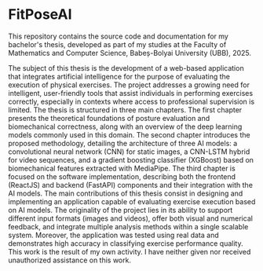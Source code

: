 # FitPoseAI

 This repository contains the source code and documentation for my bachelor's thesis, developed as part of my studies at the Faculty of Mathematics and Computer Science, Babeș-Bolyai University (UBB), 2025. 


 The subject of this thesis is the development of a web-based application that integrates artificial intelligence for the purpose of evaluating the execution of physical exercises. The project addresses a growing need for intelligent, user-friendly tools that assist individuals in performing exercises correctly, especially in contexts where access to professional supervision is limited.
 The thesis is structured in three main chapters. The first chapter presents the theoretical foundations of posture evaluation and biomechanical correctness, along with an overview of the deep learning models commonly used in this domain. The second chapter introduces the proposed methodology, detailing the architecture of three AI models: a convolutional neural network (CNN) for static images, a CNN-LSTM hybrid for video sequences, and a gradient boosting classifier (XGBoost) based on biomechanical features extracted with MediaPipe. The third chapter is focused on the software implementation, describing both the frontend (ReactJS) and backend (FastAPI) components and their integration with the AI models.
 The main contributions of this thesis consist in designing and implementing an application capable of evaluating exercise execution based on AI models. The originality of the project lies in its ability to support different input formats (images and videos), offer both visual and numerical feedback, and integrate multiple analysis methods within a single scalable system. Moreover, the application was tested using real data and demonstrates high accuracy in classifying exercise performance quality.
 This work is the result of my own activity. I have neither given nor received unauthorized assistance on this work.

